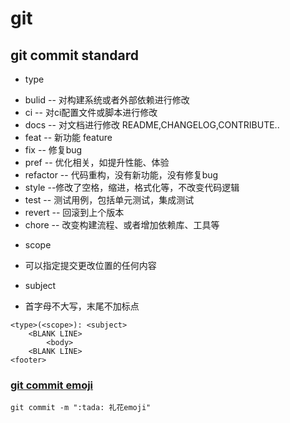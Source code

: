 # git

## git commit standard
 + type
  - bulid  -- 对构建系统或者外部依赖进行修改
  - ci    -- 对ci配置文件或脚本进行修改
  - docs  -- 对文档进行修改 README,CHANGELOG,CONTRIBUTE..
  - feat  -- 新功能 feature
  - fix   -- 修复bug
  - pref  -- 优化相关，如提升性能、体验
  - refactor  -- 代码重构，没有新功能，没有修复bug
  - style  --修改了空格，缩进，格式化等，不改变代码逻辑
  - test   -- 测试用例，包括单元测试，集成测试
  - revert -- 回滚到上个版本
  - chore  -- 改变构建流程、或者增加依赖库、工具等
 + scope
  - 可以指定提交更改位置的任何内容
 + subject
  - 首字母不大写，末尾不加标点

```
<type>(<scope>): <subject>
	<BLANK LINE>
		<body>
	<BLANK LINE>
<footer>
```

### [git commit emoji](https://gitmoji.dev/)
```git
git commit -m ":tada: 礼花emoji"
```